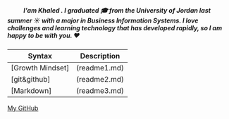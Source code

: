 
##### &nbsp; &nbsp;&nbsp; &nbsp;&nbsp; &nbsp;&nbsp;  I'am Khaled . I graduated 🎓 from the University of Jordan last summer ☀️ with a major in Business Information Systems. I love challenges and learning technology that has developed rapidly, so I am happy to be with you. ❤️

| Syntax           | Description |
| ------------     | ----------- |
| [Growth Mindset] | (readme1.md)|
| [git&github]     | (readme2.md)|
| [Markdown]       | (readme3.md)|





[My GitHub ](https://github.com/khaledshishani32)